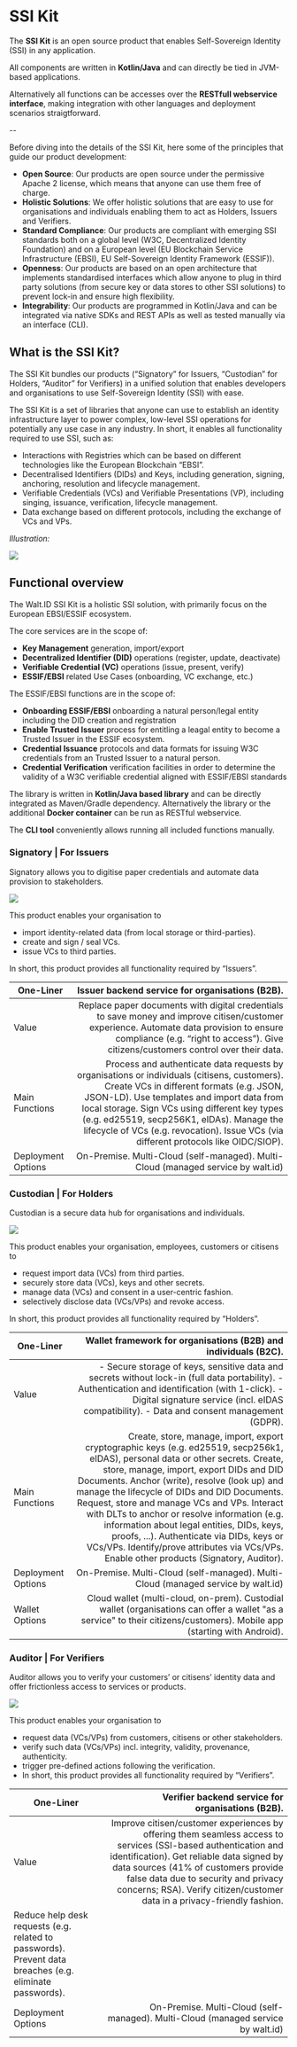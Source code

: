 # SSI Kit

The **SSI Kit** is an open source product that enables Self-Sovereign Identity (SSI) in any application.

All components are written in **Kotlin/Java** and can directly be tied in JVM-based applications.

Alternatively all functions can be accesses over the **RESTfull webservice interface**, making integration with other languages and deployment scenarios straigtforward.

\--

Before diving into the details of the SSI Kit, here some of the principles that guide our product development:

* **Open Source**: Our products are open source under the permissive Apache 2 license, which means that anyone can use them free of charge.
* **Holistic Solutions**: We offer holistic solutions that are easy to use for organisations and individuals enabling them to act as Holders, Issuers and Verifiers.
* **Standard Compliance**: Our products are compliant with emerging SSI standards both on a global level (W3C, Decentralized Identity Foundation) and on a European level (EU Blockchain Service Infrastructure (EBSI), EU Self-Sovereign Identity Framework (ESSIF)).
* **Openness**: Our products are based on an open architecture that implements standardised interfaces which allow anyone to plug in third party solutions (from secure key or data stores to other SSI solutions) to prevent lock-in and ensure high flexibility.
* **Integrability**: Our products are programmed in Kotlin/Java and can be integrated via native SDKs and REST APIs as well as tested manually via an interface (CLI).

## What is the SSI Kit?

The SSI Kit bundles our products (“Signatory” for Issuers, “Custodian” for Holders, “Auditor” for Verifiers) in a unified solution that enables developers and organisations to use Self-Sovereign Identity (SSI) with ease.

The SSI Kit is a set of libraries that anyone can use to establish an identity infrastructure layer to power complex, low-level SSI operations for potentially any use case in any industry. In short, it enables all functionality required to use SSI, such as:

* Interactions with Registries which can be based on different technologies like the European Blockchain “EBSI”.
* Decentralised Identifiers (DIDs) and Keys, including generation, signing, anchoring, resolution and lifecycle management.
* Verifiable Credentials (VCs) and Verifiable Presentations (VP), including singing, issuance, verification, lifecycle management.
* Data exchange based on different protocols, including the exchange of VCs and VPs.

_Illustration:_

![](../../what-is-ssikit/SSI-Kit.png)

## Functional overview

The Walt.ID SSI Kit is a holistic SSI solution, with primarily focus on the European EBSI/ESSIF ecosystem.

The core services are in the scope of:

* **Key Management** generation, import/export
* **Decentralized Identifier (DID)** operations (register, update, deactivate)
* **Verifiable Credential (VC)** operations (issue, present, verify)
* **ESSIF/EBSI** related Use Cases (onboarding, VC exchange, etc.)

The ESSIF/EBSI functions are in the scope of:

* **Onboarding ESSIF/EBSI** onboarding a natural person/legal entity including the DID creation and registration
* **Enable Trusted Issuer** process for entitling a leagal entity to become a Trusted Issuer in the ESSIF ecosystem.
* **Credential Issuance** protocols and data formats for issuing W3C credentials from an Trusted Issuer to a natural person.
* **Credential Verification** verification facilities in order to determine the validity of a W3C verifiable credential aligned with ESSIF/EBSI standards

The library is written in **Kotlin/Java based library** and can be directly integrated as Maven/Gradle dependency. Alternatively the library or the additional **Docker container** can be run as RESTful webservice.

The **CLI tool** conveniently allows running all included functions manually.

### Signatory | For Issuers

Signatory allows you to digitise paper credentials and automate data provision to stakeholders.

![](../../what-is-ssikit/Signatory-Issuer.png)

This product enables your organisation to

* import identity-related data (from local storage or third-parties).
* create and sign / seal VCs.
* issue VCs to third parties.

In short, this product provides all functionality required by “Issuers”.

| One-Liner          |                                                                                                                                                                                                                                                                                                                               Issuer backend service for organisations (B2B). |
| ------------------ | ----------------------------------------------------------------------------------------------------------------------------------------------------------------------------------------------------------------------------------------------------------------------------------------------------------------------------------------------------------------------------: |
| Value              |                                                                                                                                               Replace paper documents with digital credentials to save money and improve citisen/customer experience. Automate data provision to ensure compliance (e.g. “right to access”). Give citizens/customers control over their data. |
| Main Functions     | Process and authenticate data requests by organisations or individuals (citisens, customers). Create VCs in different formats (e.g. JSON, JSON-LD). Use templates and import data from local storage. Sign VCs using different key types (e.g. ed25519, secp256K1, eIDAs). Manage the lifecycle of VCs (e.g. revocation). Issue VCs (via different protocols like OIDC/SIOP). |
| Deployment Options |                                                                                                                                                                                                                                                                                              On-Premise. Multi-Cloud (self-managed). Multi-Cloud (managed service by walt.id) |

### Custodian | For Holders

Custodian is a secure data hub for organisations and individuals.

![](../../what-is-ssikit/Custodian-Holder.png)

This product enables your organisation, employees, customers or citisens to

* request import data (VCs) from third parties.
* securely store data (VCs), keys and other secrets.
* manage data (VCs) and consent in a user-centric fashion.
* selectively disclose data (VCs/VPs) and revoke access.

In short, this product provides all functionality required by “Holders”.

| One-Liner          |                                                                                                                                                                                                                                                                                                                                                                                                                                                                                                        Wallet framework for organisations (B2B) and individuals (B2C). |
| ------------------ | ---------------------------------------------------------------------------------------------------------------------------------------------------------------------------------------------------------------------------------------------------------------------------------------------------------------------------------------------------------------------------------------------------------------------------------------------------------------------------------------------------------------------------------------------------------------------: |
| Value              |                                                                                                                                                                                                                                                                                                                       - Secure storage of keys, sensitive data and secrets without lock-in (full data portability). - Authentication and identification (with 1-click). - Digital signature service (incl. eIDAS compatibility). - Data and consent management (GDPR). |
| Main Functions     | Create, store, manage, import, export cryptographic keys (e.g. ed25519, secp256k1, eIDAS), personal data or other secrets. Create, store, manage, import, export DIDs and DID Documents. Anchor (write), resolve (look up) and manage the lifecycle of DIDs and DID Documents. Request, store and manage VCs and VPs. Interact with DLTs to anchor or resolve information (e.g. information about legal entities, DIDs, keys, proofs, ...). Authenticate via DIDs, keys or VCs/VPs. Identify/prove attributes via VCs/VPs. Enable other products (Signatory, Auditor). |
| Deployment Options |                                                                                                                                                                                                                                                                                                                                                                                                                                                                                       On-Premise. Multi-Cloud (self-managed). Multi-Cloud (managed service by walt.id) |
| Wallet Options     |                                                                                                                                                                                                                                                                                                                                                                                               Cloud wallet (multi-cloud, on-prem). Custodial wallet (organisations can offer a wallet "as a service" to their citizens/customers). Mobile app (starting with Android). |

### Auditor | For Verifiers

Auditor allows you to verify your customers’ or citisens’ identity data and offer frictionless access to services or products.

![](../../what-is-ssikit/Auditor-Verifier.png)

This product enables your organisation to

* request data (VCs/VPs) from customers, citisens or other stakeholders.
* verify such data (VCs/VPs) incl. integrity, validity, provenance, authenticity.
* trigger pre-defined actions following the verification.
* In short, this product provides all functionality required by “Verifiers”.

| One-Liner                                                                                                |                                                                                                                                                                                                                                                                      Verifier backend service for organisations (B2B). |
| -------------------------------------------------------------------------------------------------------- | ---------------------------------------------------------------------------------------------------------------------------------------------------------------------------------------------------------------------------------------------------------------------------------------------------------------------: |
| Value                                                                                                    | Improve citisen/customer experiences by offering them seamless access to services (SSI-based authentication and identification). Get reliable data signed by data sources (41% of customers provide false data due to security and privacy concerns; RSA). Verify citizen/customer data in a privacy-friendly fashion. |
| Reduce help desk requests (e.g. related to passwords). Prevent data breaches (e.g. eliminate passwords). |                                                                                                                                                                                                                                                                                                                        |
| Deployment Options                                                                                       |                                                                                                                                                                                                                                       On-Premise. Multi-Cloud (self-managed). Multi-Cloud (managed service by walt.id) |
